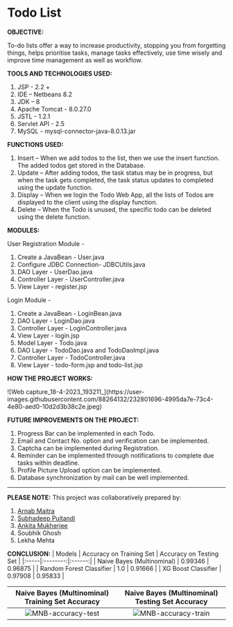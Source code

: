 # Todo List

**OBJECTIVE:**

To-do lists offer a way to increase productivity, stopping you from forgetting things, helps prioritise tasks, manage tasks effectively, use time wisely and improve time management as well as workflow.


**TOOLS AND TECHNOLOGIES USED:**

1. JSP - 2.2 +
2. IDE – Netbeans 8.2
3. JDK – 8
4. Apache Tomcat - 8.0.27.0
5. JSTL - 1.2.1
6. Servlet API - 2.5 
7. MySQL - mysql-connector-java-8.0.13.jar


**FUNCTIONS USED:**

1. Insert – When we add todos to the list, then we use the insert function. The added todos get stored in the Database.
2. Update – After adding todos, the task status may be in progress, but when the task gets completed, the task status updates to completed using the update function.
3. Display – When we login the Todo Web App, all the lists of Todos are displayed to the client using the display function.
4. Delete – When the Todo is unused, the specific todo can be deleted using the delete function.


**MODULES:**

User Registration Module - 
1. Create a JavaBean - User.java
2. Configure JDBC Connection- JDBCUtils.java
3. DAO Layer - UserDao.java
4. Controller Layer - UserController.java
5. View Layer - register.jsp

Login Module - 
1. Create a JavaBean - LoginBean.java
2. DAO Layer - LoginDao.java
3. Controller Layer - LoginController.java
4. View Layer - login.jsp
5. Model Layer - Todo.java
6. DAO Layer - TodoDao.java and TodoDaoImpl.java
7. Controller Layer - TodoController.java
8. View Layer - todo-form.jsp and todo-list.jsp


**HOW THE PROJECT WORKS:**
<div>
![Web capture_18-4-2023_193211_](https://user-images.githubusercontent.com/88264132/232801696-4995da7e-73c4-4e80-aed0-10d2d3b38c2e.jpeg)
</div>

**FUTURE IMPROVEMENTS ON THE PROJECT:**
1. Progress Bar can be implemented in each Todo.
2. Email and Contact No. option and verification can be implemented.
3. Captcha can be implemented during Registration.
4. Reminder can be implemented through notifications to complete due tasks within deadline.
5. Profile Picture Upload option can be implemented.
6. Database synchronization by mail can be well implemented.

-----------------------------------------------------------------------------------------------------------------------------------------------------------------------

**PLEASE NOTE:**
This project was collaboratively prepared by:  
1) <a href="https://github.com/arnab-maitra?tab=repositories" target="_blank">Arnab Maitra</a>
2) <a href="https://youtube.com/" target="_blank">Subhadeep Puitandi</a>
3) <a href="https://youtube.com/" target="_blank">Ankita Mukherjee</a>
4) Soubhik Ghosh
5) Lekha Mehta


**CONCLUSION:**
| Models | Accuracy on Training Set  | Accuracy on Testing Set |
|:-----|:--------:|:------:|
| Naive Bayes (Multinominal) | 0.99346 | 0.96875 |
| Random Forest Classifier | 1.0 | 0.91666 |
| XG Boost Classifier | 0.97908 | 0.95833 |


| Naive Bayes (Multinominal) Training Set Accuracy  | Naive Bayes (Multinominal) Testing Set Accuracy |
|:--------:|:------:|
| ![MNB-accuracy-test](https://user-images.githubusercontent.com/58680590/122665114-05bc8180-d1c3-11eb-8304-b0444952204d.png) | ![MNB-accuracy-train](https://user-images.githubusercontent.com/58680590/122665115-06edae80-d1c3-11eb-8ee6-7a4d499a91c4.png) |
